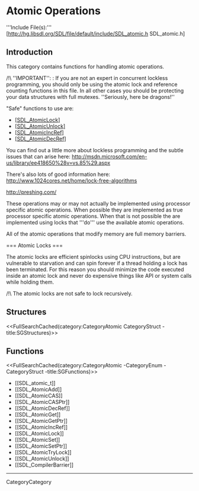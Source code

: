 
# Atomic Operations

'''Include File(s):'''  [http://hg.libsdl.org/SDL/file/default/include/SDL_atomic.h SDL_atomic.h]


## Introduction

This category contains functions for handling atomic operations.

/!\ ''IMPORTANT'':
: If you are not an expert in concurrent lockless programming, you should only be using the atomic lock and reference counting functions in this file.  In all other cases you should be protecting your data structures with full mutexes.  ''Seriously, here be dragons!''

"Safe" functions to use are:
* [[SDL_AtomicLock]]()
* [[SDL_AtomicUnlock]]()
* [[SDL_AtomicIncRef]]()
* [[SDL_AtomicDecRef]]()


You can find out a little more about lockless programming and the subtle issues that can arise here:
 http://msdn.microsoft.com/en-us/library/ee418650%28v=vs.85%29.aspx

There's also lots of good information here:
 http://www.1024cores.net/home/lock-free-algorithms

 http://preshing.com/

These operations may or may not actually be implemented using processor specific atomic operations. When possible they are implemented as true processor specific atomic operations. When that is not possible the are implemented using locks that '''do''' use the available atomic operations.

All of the atomic operations that modify memory are full memory barriers.


=== Atomic Locks ===

<!-- #The following is included on SDL_AtomicLock and SDL_AtomicTryLock.  Any changes between these comments will be reflected on those pages.  Please use caution when editing.  Start Include here. -->

The atomic locks are efficient spinlocks using CPU instructions, but are vulnerable to starvation and can spin forever if a thread holding a lock has been terminated.  For this reason you should minimize the code executed inside an atomic lock and never do expensive things like API or system calls while holding them.

/!\ The atomic locks are not safe to lock recursively.

<!-- #End Include here -->

<!-- #Remove this line and the ## below to use this markup if it becomes relevant to this category -->
<!-- #== Enumerations == -->
<!-- #<<FullSearchCached(category:CategoryEnum CategoryAtomic -title:SGEnumerations)>> -->

## Structures
<<FullSearchCached(category:CategoryAtomic CategoryStruct -title:SGStructures)>>

## Functions
<<FullSearchCached(category:CategoryAtomic -CategoryEnum -CategoryStruct -title:SGFunctions)>>

<!-- BEGIN CATEGORY LIST -->
* [[SDL_atomic_t]]
* [[SDL_AtomicAdd]]
* [[SDL_AtomicCAS]]
* [[SDL_AtomicCASPtr]]
* [[SDL_AtomicDecRef]]
* [[SDL_AtomicGet]]
* [[SDL_AtomicGetPtr]]
* [[SDL_AtomicIncRef]]
* [[SDL_AtomicLock]]
* [[SDL_AtomicSet]]
* [[SDL_AtomicSetPtr]]
* [[SDL_AtomicTryLock]]
* [[SDL_AtomicUnlock]]
* [[SDL_CompilerBarrier]]
<!-- END CATEGORY LIST -->
----
CategoryCategory
